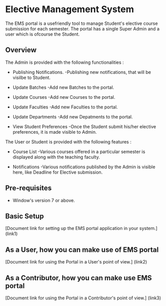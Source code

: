 # Elective Management System
The EMS portal is a usefriendly tool to manage Student's elective course submission for each semester. The portal has a single Super Admin and a user which is ofcourse the Student.

## Overview
The Admin is provided with the following functionalities :

* Publishing Notifications.
 -Publishing new notifications, that will be visilbe to Student.

* Update Batches
 -Add new Batches to the portal.

* Update Courses
 -Add new Courses to the portal.

* Update Faculties
 -Add new Faculties to the portal.

* Update Departments
 -Add new Depatments to the portal.

* View Student Preferences
 -Once the Student submit his/her elective preferences, it is made visible to Admin.

The User or Student is provided with the following features :

* Course List
 -Various courses offered in a particular semester is displayed along with the teaching faculty.

* Notifications
 -Various notifications published by the Admin is visible here, like Deadline for Elective submission.

## Pre-requisites
* Window's version 7 or above.

## Basic Setup
[Document link for setting up the EMS portal application in your system.] (link1)

## As a User, how you can make use of EMS portal
[Document link for using the Portal in a User's point of view.] (link2)

## As a Contributor, how you can make use EMS portal
[Document link for using the Portal in a Contributor's point of view.] (link3)  
